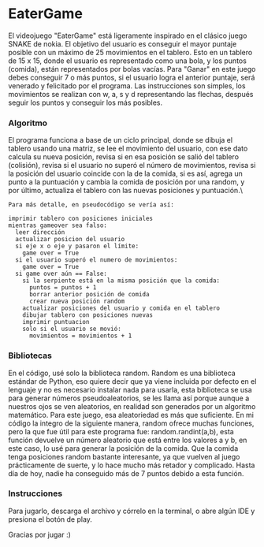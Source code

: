 # EaterGame

El videojuego "EaterGame" está ligeramente inspirado en el clásico juego SNAKE de nokia. El objetivo del usuario es conseguir el mayor puntaje posible con un máximo de 25 movimientos en el tablero. Esto en un tablero de 15 x 15, donde el usuario es representado como una bola, y los puntos (comida), están representados por bolas vacías. Para "Ganar" en este juego debes conseguir 7 o más puntos, si el usuario logra el anterior puntaje, será venerado y felicitado por el programa. Las instrucciones son simples, los movimientos se realizan con w, a, s y d representando las flechas, después seguir los puntos y conseguir los más posibles.

### Algoritmo

El programa funciona a base de un ciclo principal, donde se dibuja el tablero usando una matriz, se lee el movimiento del usuario, con ese dato calcula su nueva posición, revisa si en esa posición se salió del tablero (colisión), revisa si el usuario no superó el número de movimientos, revisa si la posición del usuario coincide con la de la comida, si es así, agrega un punto a la puntuación y cambia la comida de posición por una random, y por último, actualiza el tablero con las nuevas posiciones y puntuación.\


```
Para más detalle, en pseudocódigo se vería así:

imprimir tablero con posiciones iniciales
mientras gameover sea falso:
  leer dirección
  actualizar posicion del usuario
  si eje x o eje y pasaron el límite:
    game over = True
  si el usuario superó el numero de movimientos:
    game over = True
  si game over aún == False:
    si la serpiente está en la misma posición que la comida:
      puntos = puntos + 1
      borrar anterior posición de comida
      crear nueva posición random 
    actualizar posiciones del usuario y comida en el tablero 
    dibujar tablero con posiciones nuevas
    imprimir puntuacion
    solo si el usuario se movió:
      movimientos = movimientos + 1
```
  

### Bibliotecas

En el código, usé solo la biblioteca random. Random es una biblioteca estándar de Python, eso quiere decir que ya viene incluida por defecto en el lenguaje y no es necesario instalar nada para usarla, esta biblioteca se usa para generar números pseudoaleatorios, se les llama así porque aunque a nuestros ojos se ven aleatorios, en realidad son generados por un algoritmo matemático. Para este juego, esa aleatoriedad es más que suficiente. En mi código la integro de la siguiente manera, random ofrece muchas funciones, pero la que fue útil para este programa fue: random.randint(a,b), esta función devuelve un número aleatorio que está entre los valores a y b, en este caso, lo usé para generar la posición de la comida. Que la comida tenga posiciones random bastante interesante, ya que vuelven al juego prácticamente de suerte, y lo hace mucho más retador y complicado. Hasta día de hoy, nadie ha conseguido más de 7 puntos debido a esta función.

### Instrucciones

Para jugarlo, descarga el archivo y córrelo en la terminal, o abre algún IDE y presiona el botón de play.

Gracias por jugar :)
